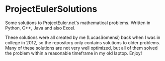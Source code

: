 # ProjectEulerSolutions
Some solutions to ProjectEuler.net's mathematical problems. Written in Python, C++, Java and also Excel.

These solutions were all created by me (LucasSomensi) back when I was in college in 2012, so the repository only contains solutions to older problems.
Many of these solutions are not very well optimized, but all of them solved the problem within a reasonable timeframe in my old laptop.
Enjoy!
